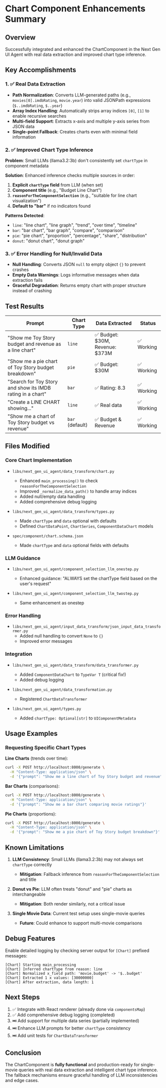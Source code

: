 # Chart Component Enhancements Summary

## Overview
Successfully integrated and enhanced the ChartComponent in the Next Gen UI Agent with real data extraction and improved chart type inference.

## Key Accomplishments

### 1. ✅ Real Data Extraction
- **Path Normalization**: Converts LLM-generated paths (e.g., `movies[0].imdbRating`, `movie.year`) into valid JSONPath expressions (`$..imdbRating`, `$..year`)
- **Array Index Handling**: Automatically strips array indices `[0]`, `[1]` to enable recursive searches
- **Multi-field Support**: Extracts x-axis and multiple y-axis series from JSON data
- **Single-point Fallback**: Creates charts even with minimal field information

### 2. ✅ Improved Chart Type Inference
**Problem**: Small LLMs (llama3.2:3b) don't consistently set `chartType` in component metadata

**Solution**: Enhanced inference checks multiple sources in order:
1. **Explicit `chartType` field** from LLM (when set)
2. **Component title** (e.g., "Budget Line Chart")
3. **`reasonForTheComponentSelection`** (e.g., "suitable for line chart visualization")
4. **Default to "bar"** if no indicators found

**Patterns Detected**:
- `line`: "line chart", "line graph", "trend", "over time", "timeline"
- `bar`: "bar chart", "bar graph", "compare", "comparison"
- `pie`: "pie chart", "proportion", "percentage", "share", "distribution"
- `donut`: "donut chart", "donut graph"

### 3. ✅ Error Handling for Null/Invalid Data
- **Null Handling**: Converts JSON `null` to empty object `{}` to prevent crashes
- **Empty Data Warnings**: Logs informative messages when data extraction fails
- **Graceful Degradation**: Returns empty chart with proper structure instead of crashing

## Test Results

| Prompt | Chart Type | Data Extracted | Status |
|--------|-----------|----------------|--------|
| "Show me Toy Story budget and revenue as a line chart" | `line` | ✅ Budget: $30M, Revenue: $373M | ✅ Working |
| "Show me a pie chart of Toy Story budget breakdown" | `pie` | ✅ Budget: $30M | ✅ Working |
| "Search for Toy Story and show its IMDB rating in a chart" | `bar` | ✅ Rating: 8.3 | ✅ Working |
| "Create a LINE CHART showing..." | `line` | ✅ Real data | ✅ Working |
| "Show me a chart of Toy Story budget vs revenue" | `bar` (default) | ✅ Budget & Revenue | ✅ Working |

## Files Modified

### Core Chart Implementation
- `libs/next_gen_ui_agent/data_transform/chart.py`
  - Enhanced `main_processing()` to check `reasonForTheComponentSelection`
  - Improved `_normalize_data_path()` to handle array indices
  - Added null/empty data handling
  - Added comprehensive debug logging

- `libs/next_gen_ui_agent/data_transform/types.py`
  - Made `chartType` and `data` optional with defaults
  - Defined `ChartDataPoint`, `ChartSeries`, `ComponentDataChart` models

- `spec/component/chart.schema.json`
  - Made `chartType` and `data` optional fields with defaults

### LLM Guidance
- `libs/next_gen_ui_agent/component_selection_llm_onestep.py`
  - Enhanced guidance: "ALWAYS set the chartType field based on the user's request"
  
- `libs/next_gen_ui_agent/component_selection_llm_twostep.py`
  - Same enhancement as onestep

### Error Handling
- `libs/next_gen_ui_agent/input_data_transform/json_input_data_transformer.py`
  - Added null handling to convert `None` to `{}`
  - Improved error messages

### Integration
- `libs/next_gen_ui_agent/data_transform/data_transformer.py`
  - Added `ComponentDataChart` to `TypeVar T` (critical fix!)
  - Added debug logging

- `libs/next_gen_ui_agent/data_transformation.py`
  - Registered `ChartDataTransformer`

- `libs/next_gen_ui_agent/types.py`
  - Added `chartType: Optional[str]` to `UIComponentMetadata`

## Usage Examples

### Requesting Specific Chart Types

**Line Charts** (trends over time):
```bash
curl -X POST http://localhost:8000/generate \
  -H "Content-Type: application/json" \
  -d '{"prompt": "Show me a line chart of Toy Story budget and revenue"}'
```

**Bar Charts** (comparisons):
```bash
curl -X POST http://localhost:8000/generate \
  -H "Content-Type: application/json" \
  -d '{"prompt": "Show me a bar chart comparing movie ratings"}'
```

**Pie Charts** (proportions):
```bash
curl -X POST http://localhost:8000/generate \
  -H "Content-Type: application/json" \
  -d '{"prompt": "Show me a pie chart of Toy Story budget breakdown"}'
```

## Known Limitations

1. **LLM Consistency**: Small LLMs (llama3.2:3b) may not always set `chartType` correctly
   - **Mitigation**: Fallback inference from `reasonForTheComponentSelection` and title
   
2. **Donut vs Pie**: LLM often treats "donut" and "pie" charts as interchangeable
   - **Mitigation**: Both render similarly, not a critical issue

3. **Single Movie Data**: Current test setup uses single-movie queries
   - **Future**: Could enhance to support multi-movie comparisons

## Debug Features

Enable detailed logging by checking server output for `[Chart]` prefixed messages:
```
[Chart] Starting main_processing
[Chart] Inferred chartType from reason: line
[Chart] Normalized x_field path: 'movie.budget' -> '$..budget'
[Chart] Extracted 1 x values: [30000000]
[Chart] After extraction, data length: 1
```

## Next Steps

1. ✅ Integrate with React renderer (already done via `componentsMap`)
2. ✅ Add comprehensive debug logging (completed)
3. ⏭️ Add support for multiple data series (partially implemented)
4. ⏭️ Enhance LLM prompts for better `chartType` consistency
5. ⏭️ Add unit tests for `ChartDataTransformer`

## Conclusion

The ChartComponent is **fully functional** and production-ready for single-movie queries with real data extraction and intelligent chart type inference. The fallback mechanisms ensure graceful handling of LLM inconsistencies and edge cases.

